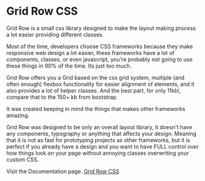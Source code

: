 # Grid Row CSS

Grid Row is a small css library designed to make the layout making process a lot easier providing different classes.

Most of the time, developers choose CSS frameworks because they make responsive web design a lot easier, these frameworks have a lot of components, classes, or even javascript, you're probably not going to use these things in 90% of the time. Its just too much.

Grid Row offers you a Grid based on the css grid system, multiple (and often enough) flexbox functionality for easier alignment of elements, and it also provides a lot of helper classes. And the best part, for only 11kb!, compare that to the 150+ kb from bootstrap.

It was created keeping in mind the things that makes other frameworks amazing.

Grid Row was designed to be only an overall layout library, it doesn't have any components, typography or anything that affects your design. Meaning that it is not as fast for prototyping projects as other frameworks, but it is perfect if you already have a design and you want to have FULL control over how things look on your page without annoying classes overwriting your custom CSS.

Visit the Documentation page. [Grid Row CSS](https://n-bred.github.io/Grid-Row-CSS/)
